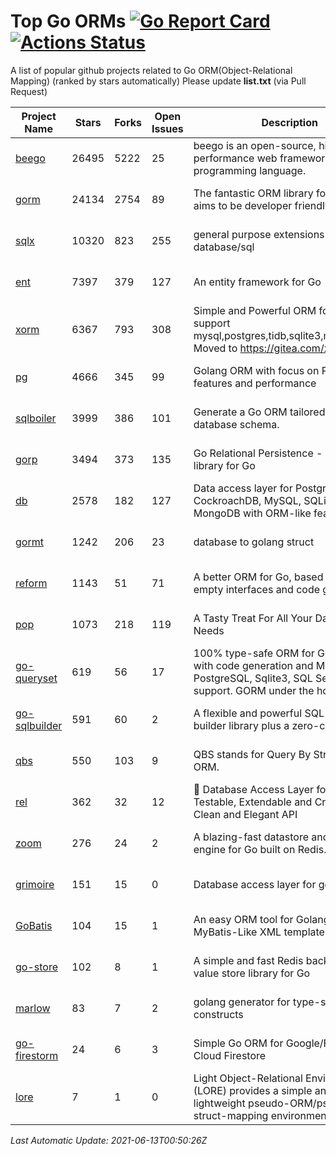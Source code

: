# Top Go ORMs [![Go Report Card](https://goreportcard.com/badge/github.com/d-tsuji/awesome-go-orms)](https://goreportcard.com/report/github.com/d-tsuji/awesome-go-orms) [![Actions Status](https://github.com/d-tsuji/awesome-go-orms/workflows/CI/badge.svg)](https://github.com/d-tsuji/awesome-go-orms/actions)
A list of popular github projects related to Go ORM(Object-Relational Mapping) (ranked by stars automatically)
Please update **list.txt** (via Pull Request)

| Project Name | Stars | Forks | Open Issues | Description | Last Update |
| ------------ | ----- | ----- | ----------- | ----------- | ----------- |
| [beego](https://github.com/beego/beego) | 26495 | 5222 | 25 | beego is an open-source, high-performance web framework for the Go programming language. | 2021-06-12 13:44:12 |
| [gorm](https://github.com/go-gorm/gorm) | 24134 | 2754 | 89 | The fantastic ORM library for Golang, aims to be developer friendly | 2021-06-12 12:55:08 |
| [sqlx](https://github.com/jmoiron/sqlx) | 10320 | 823 | 255 | general purpose extensions to golang's database/sql | 2021-06-12 22:06:20 |
| [ent](https://github.com/ent/ent) | 7397 | 379 | 127 | An entity framework for Go | 2021-06-12 20:19:40 |
| [xorm](https://github.com/go-xorm/xorm) | 6367 | 793 | 308 | Simple and Powerful ORM for Go, support mysql,postgres,tidb,sqlite3,mssql,oracle, Moved to https://gitea.com/xorm/xorm | 2021-06-11 09:14:21 |
| [pg](https://github.com/go-pg/pg) | 4666 | 345 | 99 | Golang ORM with focus on PostgreSQL features and performance | 2021-06-12 12:52:49 |
| [sqlboiler](https://github.com/volatiletech/sqlboiler) | 3999 | 386 | 101 | Generate a Go ORM tailored to your database schema. | 2021-06-12 21:15:39 |
| [gorp](https://github.com/go-gorp/gorp) | 3494 | 373 | 135 | Go Relational Persistence - an ORM-ish library for Go | 2021-06-12 16:07:48 |
| [db](https://github.com/upper/db) | 2578 | 182 | 127 | Data access layer for PostgreSQL, CockroachDB, MySQL, SQLite and MongoDB with ORM-like features. | 2021-06-12 15:09:04 |
| [gormt](https://github.com/xxjwxc/gormt) | 1242 | 206 | 23 | database to golang struct | 2021-06-12 07:25:43 |
| [reform](https://github.com/go-reform/reform) | 1143 | 51 | 71 | A better ORM for Go, based on non-empty interfaces and code generation. | 2021-06-12 15:31:24 |
| [pop](https://github.com/gobuffalo/pop) | 1073 | 218 | 119 | A Tasty Treat For All Your Database Needs | 2021-06-10 03:36:41 |
| [go-queryset](https://github.com/jirfag/go-queryset) | 619 | 56 | 17 | 100% type-safe ORM for Go (Golang) with code generation and MySQL, PostgreSQL, Sqlite3, SQL Server support. GORM under the hood. | 2021-06-10 14:56:35 |
| [go-sqlbuilder](https://github.com/huandu/go-sqlbuilder) | 591 | 60 | 2 | A flexible and powerful SQL string builder library plus a zero-config ORM. | 2021-06-12 12:14:07 |
| [qbs](https://github.com/coocood/qbs) | 550 | 103 | 9 | QBS stands for Query By Struct. A Go ORM. | 2021-05-05 01:33:06 |
| [rel](https://github.com/go-rel/rel) | 362 | 32 | 12 | :gem: Database Access Layer for Golang - Testable, Extendable and Crafted Into a Clean and Elegant API | 2021-06-12 13:31:21 |
| [zoom](https://github.com/albrow/zoom) | 276 | 24 | 2 | A blazing-fast datastore and querying engine for Go built on Redis. | 2021-05-28 10:28:40 |
| [grimoire](https://github.com/Fs02/grimoire) | 151 | 15 | 0 | Database access layer for golang | 2021-03-07 09:16:34 |
| [GoBatis](https://github.com/runner-mei/GoBatis) | 104 | 15 | 1 | An easy ORM tool for Golang, support MyBatis-Like XML template SQL | 2021-05-26 08:51:56 |
| [go-store](https://github.com/gosuri/go-store) | 102 | 8 | 1 | A simple and fast Redis backed key-value store library for Go | 2021-06-05 22:34:23 |
| [marlow](https://github.com/dadleyy/marlow) | 83 | 7 | 2 | golang generator for type-safe sql api constructs | 2021-02-04 04:52:23 |
| [go-firestorm](https://github.com/jschoedt/go-firestorm) | 24 | 6 | 3 | Simple Go ORM for Google/Firebase Cloud Firestore | 2021-05-21 05:19:28 |
| [lore](https://github.com/abrahambotros/lore) | 7 | 1 | 0 | Light Object-Relational Environment (LORE) provides a simple and lightweight pseudo-ORM/pseudo-struct-mapping environment for Go | 2021-04-20 15:13:47 |

*Last Automatic Update: 2021-06-13T00:50:26Z*